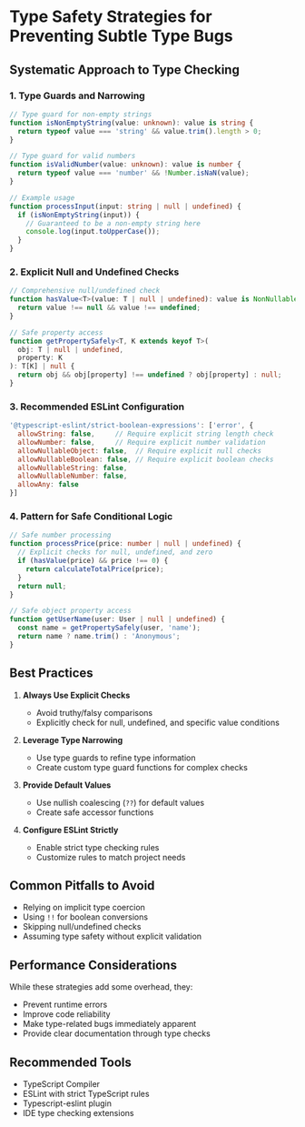 # Type Safety Strategies for Preventing Subtle Type Bugs

## Systematic Approach to Type Checking

### 1. Type Guards and Narrowing

```typescript
// Type guard for non-empty strings
function isNonEmptyString(value: unknown): value is string {
  return typeof value === 'string' && value.trim().length > 0;
}

// Type guard for valid numbers
function isValidNumber(value: unknown): value is number {
  return typeof value === 'number' && !Number.isNaN(value);
}

// Example usage
function processInput(input: string | null | undefined) {
  if (isNonEmptyString(input)) {
    // Guaranteed to be a non-empty string here
    console.log(input.toUpperCase());
  }
}
```

### 2. Explicit Null and Undefined Checks

```typescript
// Comprehensive null/undefined check
function hasValue<T>(value: T | null | undefined): value is NonNullable<T> {
  return value !== null && value !== undefined;
}

// Safe property access
function getPropertySafely<T, K extends keyof T>(
  obj: T | null | undefined,
  property: K
): T[K] | null {
  return obj && obj[property] !== undefined ? obj[property] : null;
}
```

### 3. Recommended ESLint Configuration

```javascript
'@typescript-eslint/strict-boolean-expressions': ['error', {
  allowString: false,     // Require explicit string length check
  allowNumber: false,     // Require explicit number validation
  allowNullableObject: false,  // Require explicit null checks
  allowNullableBoolean: false, // Require explicit boolean checks
  allowNullableString: false,
  allowNullableNumber: false,
  allowAny: false
}]
```

### 4. Pattern for Safe Conditional Logic

```typescript
// Safe number processing
function processPrice(price: number | null | undefined) {
  // Explicit checks for null, undefined, and zero
  if (hasValue(price) && price !== 0) {
    return calculateTotalPrice(price);
  }
  return null;
}

// Safe object property access
function getUserName(user: User | null | undefined) {
  const name = getPropertySafely(user, 'name');
  return name ? name.trim() : 'Anonymous';
}
```

## Best Practices

1. **Always Use Explicit Checks**
   - Avoid truthy/falsy comparisons
   - Explicitly check for null, undefined, and specific value conditions

2. **Leverage Type Narrowing**
   - Use type guards to refine type information
   - Create custom type guard functions for complex checks

3. **Provide Default Values**
   - Use nullish coalescing (`??`) for default values
   - Create safe accessor functions

4. **Configure ESLint Strictly**
   - Enable strict type checking rules
   - Customize rules to match project needs

## Common Pitfalls to Avoid

- Relying on implicit type coercion
- Using `!!` for boolean conversions
- Skipping null/undefined checks
- Assuming type safety without explicit validation

## Performance Considerations

While these strategies add some overhead, they:
- Prevent runtime errors
- Improve code reliability
- Make type-related bugs immediately apparent
- Provide clear documentation through type checks

## Recommended Tools

- TypeScript Compiler
- ESLint with strict TypeScript rules
- Typescript-eslint plugin
- IDE type checking extensions
